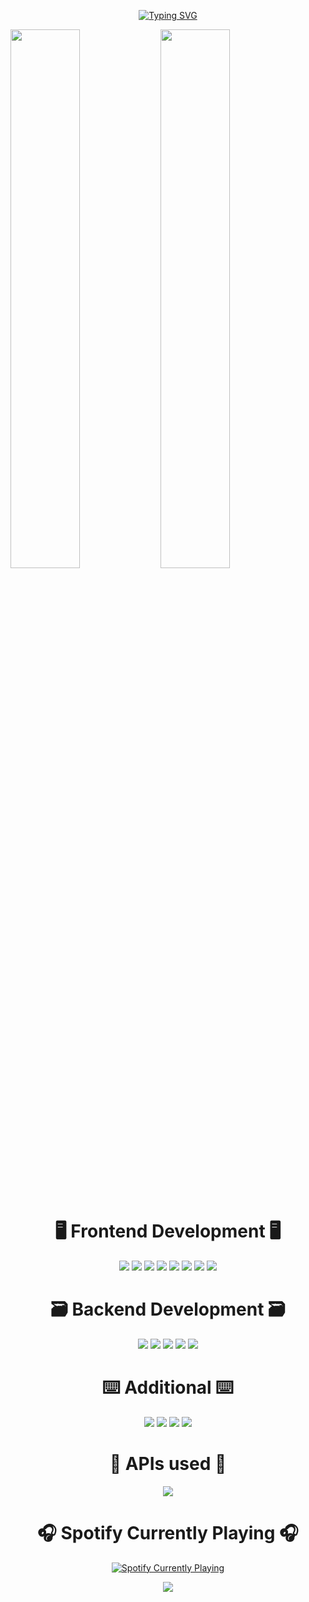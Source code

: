 <p align="center">
  <a align="center" href="https://git.io/typing-svg"><img src="https://readme-typing-svg.demolab.com?font=Fira+Code&pause=1000&center=true&width=435&lines=Hey+there%2C+I'm+Odhr%C3%A1n+%F0%9F%91%8B" alt="Typing SVG" /></a>
</p>
<img align="left" width="47%" src="https://github-readme-stats-scullion-o2.vercel.app/api?username=Scullion-O2&show_icons=true&theme=synthwave">
<img width="47%" src="https://github-readme-stats.vercel.app/api/top-langs/?username=anuraghazra&layout=donut">
<p>    </p>
<div align="center">

# :desktop_computer: Frontend Development :desktop_computer:
<img src="https://img.shields.io/badge/python-3670A0?style=for-the-badge&logo=python&logoColor=ffdd54">
<img src="https://img.shields.io/badge/javascript-%23323330.svg?style=for-the-badge&logo=javascript&logoColor=%23F7DF1E">
<img src="https://img.shields.io/badge/typescript-%23007ACC.svg?style=for-the-badge&logo=typescript&logoColor=white">
<img src="https://img.shields.io/badge/bootstrap-%238511FA.svg?style=for-the-badge&logo=bootstrap&logoColor=white">
<img src="https://img.shields.io/badge/html5-%23E34F26.svg?style=for-the-badge&logo=html5&logoColor=white">
<img src="https://img.shields.io/badge/react-%2320232a.svg?style=for-the-badge&logo=react&logoColor=%2361DAFB">
<img src="https://img.shields.io/badge/angular-%23DD0031.svg?style=for-the-badge&logo=angular&logoColor=white">  
<img src="https://img.shields.io/badge/java-%23ED8B00.svg?style=for-the-badge&logo=openjdk&logoColor=white">

# :card_file_box: Backend Development :card_file_box:
<img src="https://img.shields.io/badge/php-%23777BB4.svg?style=for-the-badge&logo=php&logoColor=white">
<img src="https://img.shields.io/badge/laravel-%23FF2D20.svg?style=for-the-badge&logo=laravel&logoColor=white">
<img src="https://img.shields.io/badge/node.js-6DA55F?style=for-the-badge&logo=node.js&logoColor=white">
<img src="https://img.shields.io/badge/mysql-%2300f.svg?style=for-the-badge&logo=mysql&logoColor=white">
<img src="https://img.shields.io/badge/MongoDB-%234ea94b.svg?style=for-the-badge&logo=mongodb&logoColor=white">

# :keyboard: Additional :keyboard:
<img src="https://img.shields.io/badge/IntelliJIDEA-000000.svg?style=for-the-badge&logo=intellij-idea&logoColor=white">
<img src="https://img.shields.io/badge/Visual%20Studio%20Code-0078d7.svg?style=for-the-badge&logo=visual-studio-code&logoColor=white">
<img src="https://img.shields.io/badge/Visual%20Studio-5C2D91.svg?style=for-the-badge&logo=visual-studio&logoColor=white">
<img src="https://img.shields.io/badge/c%23-%23239120.svg?style=for-the-badge&logo=c-sharp&logoColor=white">


  
# :satellite: APIs used :satellite:
<img src="https://img.shields.io/badge/Spotify-1ED760?style=for-the-badge&logo=spotify&logoColor=white">


# :headphones: Spotify Currently Playing :headphones:
  
[<img align="center" src="https://spotify-now-playing-scullion-o2.vercel.app/api/spotify" alt="Spotify Currently Playing">](https://open.spotify.com/user/xtheirishgamersx)

<img src="https://visitor-badge.laobi.icu/badge?page_id=Scullion-O2.Scullion-O2&left_color=purple&right_color=violet&left_text=Total%20Views">
</div>

